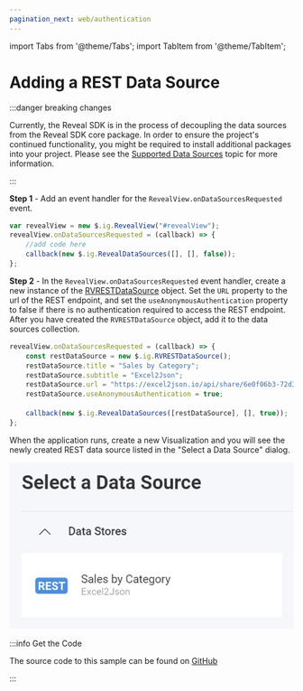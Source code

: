 ```yaml
---
pagination_next: web/authentication
---
```


import Tabs from '@theme/Tabs';
import TabItem from '@theme/TabItem';

# Adding a REST Data Source

:::danger breaking changes

Currently, the Reveal SDK is in the process of decoupling the data sources from the Reveal SDK core package. In order to ensure the project's continued functionality, you might be required to install additional packages into your project. Please see the [Supported Data Sources](web/datasources.md#supported-data-sources) topic for more information.

:::

**Step 1** - Add an event handler for the `RevealView.onDataSourcesRequested` event.

```js
var revealView = new $.ig.RevealView("#revealView");
revealView.onDataSourcesRequested = (callback) => {
    //add code here
    callback(new $.ig.RevealDataSources([], [], false));
};
```

**Step 2** - In the `RevealView.onDataSourcesRequested` event handler, create a new instance of the [RVRESTDataSource](https://help.revealbi.io/api/javascript/latest/classes/rvrestdatasource.html) object. Set the `URL` property to the url of the REST endpoint, and set the `useAnonymousAuthentication` property to false if there is no authentication required to access the REST endpoint. After you have created the `RVRESTDataSource` object, add it to the data sources collection.

```js
revealView.onDataSourcesRequested = (callback) => {
    const restDataSource = new $.ig.RVRESTDataSource();
    restDataSource.title = "Sales by Category";
    restDataSource.subtitle = "Excel2Json";
    restDataSource.url = "https://excel2json.io/api/share/6e0f06b3-72d3-4fec-7984-08da43f56bb9";
    restDataSource.useAnonymousAuthentication = true;

    callback(new $.ig.RevealDataSources([restDataSource], [], true));
};
```

When the application runs, create a new Visualization and you will see the newly created REST data source listed in the "Select a Data Source" dialog.

![](images/rest-data-source.jpg)


:::info Get the Code

The source code to this sample can be found on [GitHub](https://github.com/RevealBi/sdk-samples-javascript/tree/main/DataSources/RestService)

:::